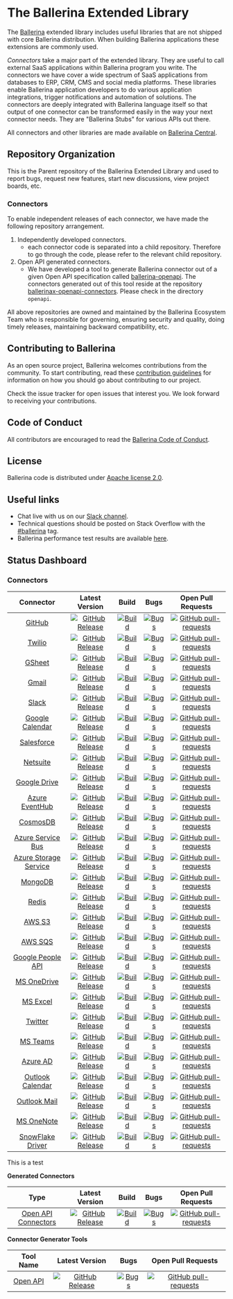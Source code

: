 # The Ballerina Extended Library

The [Ballerina](https://ballerina.io/) extended library includes useful libraries that are not shipped with core Ballerina 
distribution. When building Ballerina applications these extensions are commonly used. 

*Connectors* take a major part of the extended library. They are useful to call external SaaS applications within Ballerina 
program you write. The connectors we have cover a wide spectrum of SaaS applications from databases to ERP, CRM, CMS and social media platforms. These libraries enable Ballerina application developers to do various application integrations, trigger notifications and automation of solutions. The connectors are deeply integrated with Ballerina language itself so that output of one connector can be transformed easily in the way your next connector needs. They are "Ballerina Stubs" for various APIs out there. 

All connectors and other libraries are made available on [Ballerina Central](https://central.ballerina.io/). 

## Repository Organization

This is the Parent repository of the Ballerina Extended Library and used to report bugs, request new features, start new discussions, view project boards, etc. 

### Connectors
To enable independent releases of each connector, we have made the following repository arrangement. 

1. Independently developed connectors.
     - each connector code is separated into a child repository. Therefore to go through the code, please refer to the relevant child repository. 
2. Open API generated connectors. 
     - We have developed a tool to generate Ballerina connector out of a given Open API specification called [ballerina-openapi](https://github.com/ballerina-platform/ballerina-openapi). The connectors generated out of this tool reside at the repository [ballerinax-openapi-connectors](https://github.com/ballerina-platform/ballerinax-openapi-connectors). Please check in the directory `openapi`. 

All above repositories are owned and maintained by the Ballerina Ecosystem Team who is responsible for governing, ensuring security and quality, doing timely releases, maintaining backward compatibility, etc.

## Contributing to Ballerina

As an open source project, Ballerina welcomes contributions from the community. To start contributing, read these [contribution guidelines](https://github.com/ballerina-platform/ballerina-lang/blob/master/CONTRIBUTING.md) for information on how you should go about contributing to our project.

Check the issue tracker for open issues that interest you. We look forward to receiving your contributions.

## Code of Conduct

All contributors are encouraged to read the [Ballerina Code of Conduct](https://ballerina.io/code-of-conduct).

## License

Ballerina code is distributed under [Apache license 2.0](https://github.com/ballerina-platform/ballerina-lang/blob/master/LICENSE).

## Useful links

* Chat live with us on our [Slack channel](https://ballerina.io/community/slack/).
* Technical questions should be posted on Stack Overflow with the [#ballerina](https://stackoverflow.com/questions/tagged/ballerina) tag.
* Ballerina performance test results are available [here](performance/benchmarks/summary.md).

## Status Dashboard

### Connectors

|Connector| Latest Version | Build | Bugs | Open Pull Requests |
|:---:|:---:|:---:|:---:|:---:|
[GitHub](https://github.com/ballerina-platform/module-ballerinax-github) | [![GitHub Release](https://img.shields.io/github/release/ballerina-platform/module-ballerinax-github.svg?label=)](https://github.com/ballerina-platform/module-ballerinax-github/releases) | [![Build](https://github.com/ballerina-platform/module-ballerinax-github/actions/workflows/daily-build.yml/badge.svg)](https://github.com/ballerina-platform/module-ballerinax-github/actions/workflows/daily-build.yml) | [![Bugs](https://img.shields.io/github/issues-search/ballerina-platform/ballerina-extended-library?query=is%3Aopen+label%3AType%2FBug+label%3Amodule%2Fgithub&label=&color=yellow&logo=github)](https://github.com/ballerina-platform//ballerina-extended-library/issues?q=is%3Aopen+label%3AType%2FBug+label%3Amodule%2Fgithub) | [![GitHub pull-requests](https://img.shields.io/github/issues-pr/ballerina-platform/module-ballerinax-github.svg?label=)](https://github.com/ballerina-platform/module-ballerinax-github/pulls)
[Twilio](https://github.com/ballerina-platform/module-ballerinax-twilio) | [![GitHub Release](https://img.shields.io/github/release/ballerina-platform/module-ballerinax-twilio.svg?label=)](https://github.com/ballerina-platform/module-ballerinax-twilio/releases) | [![Build](https://github.com/ballerina-platform/module-ballerinax-twilio/actions/workflows/daily-build.yml/badge.svg)](https://github.com/ballerina-platform/module-ballerinax-twilio/actions/workflows/daily-build.yml) | [![Bugs](https://img.shields.io/github/issues-search/ballerina-platform/ballerina-extended-library?query=is%3Aopen+label%3AType%2FBug+label%3Amodule%2Ftwilio&label=&color=yellow&logo=github)](https://github.com/ballerina-platform/ballerina-extended-library/issues?q=is%3Aopen+label%3AType%2FBug+label%3Amodule%2Ftwilio) | [![GitHub pull-requests](https://img.shields.io/github/issues-pr/ballerina-platform/module-ballerinax-twilio.svg?label=)](https://github.com/ballerina-platform/module-ballerinax-twilio/pulls)
[GSheet](https://github.com/ballerina-platform/module-ballerinax-googleapis.sheets) | [![GitHub Release](https://img.shields.io/github/release/ballerina-platform/module-ballerinax-googleapis.sheets.svg?label=)](https://github.com/ballerina-platform/module-ballerinax-googleapis.sheets/releases) | [![Build](https://github.com/ballerina-platform/module-ballerinax-googleapis.sheets/actions/workflows/daily-build.yml/badge.svg)](https://github.com/ballerina-platform/module-ballerinax-googleapis.sheets/actions/workflows/daily-build.yml) | [![Bugs](https://img.shields.io/github/issues-search/ballerina-platform/ballerina-extended-library?query=is%3Aopen+label%3AType%2FBug+label%3Amodule%2Fgsheet&label=&color=yellow&logo=github)](https://github.com/ballerina-platform//ballerina-extended-library/issues?q=is%3Aopen+label%3AType%2FBug+label%3Amodule%2Fgsheet) | [![GitHub pull-requests](https://img.shields.io/github/issues-pr/ballerina-platform/module-ballerinax-googleapis.sheets.svg?label=)](https://github.com/ballerina-platform/module-ballerinax-googleapis.sheets/pulls)
[Gmail](https://github.com/ballerina-platform/module-ballerinax-googleapis.gmail) | [![GitHub Release](https://img.shields.io/github/release/ballerina-platform/module-ballerinax-googleapis.gmail.svg?label=)](https://github.com/ballerina-platform/module-ballerinax-googleapis.gmail/releases) | [![Build](https://github.com/ballerina-platform/module-ballerinax-googleapis.gmail/actions/workflows/daily-build.yml/badge.svg)](https://github.com/ballerina-platform/module-ballerinax-googleapis.gmail/actions/workflows/daily-build.yml) | [![Bugs](https://img.shields.io/github/issues-search/ballerina-platform/ballerina-extended-library?query=is%3Aopen+label%3AType%2FBug+label%3Amodule%2Fgmail&label=&color=yellow&logo=github)](https://github.com/ballerina-platform//ballerina-extended-library/issues?q=is%3Aopen+label%3AType%2FBug+label%3Amodule%2Fgmail) | [![GitHub pull-requests](https://img.shields.io/github/issues-pr/ballerina-platform/module-ballerinax-googleapis.gmail.svg?label=)](https://github.com/ballerina-platform/module-ballerinax-googleapis.gmail/pulls)
[Slack](https://github.com/ballerina-platform/module-ballerinax-slack) | [![GitHub Release](https://img.shields.io/github/release/ballerina-platform/module-ballerinax-slack.svg?label=)](https://github.com/ballerina-platform/module-ballerinax-slack/releases) | [![Build](https://github.com/ballerina-platform/module-ballerinax-slack/actions/workflows/daily-build.yml/badge.svg)](https://github.com/ballerina-platform/module-ballerinax-slack/actions/workflows/daily-build.yml) | [![Bugs](https://img.shields.io/github/issues-search/ballerina-platform/ballerina-extended-library?query=is%3Aopen+label%3AType%2FBug+label%3Amodule%2Fslack&label=&color=yellow&logo=github)](https://github.com/ballerina-platform//ballerina-extended-library/issues?q=is%3Aopen+label%3AType%2FBug+label%3Amodule%2Fslack) | [![GitHub pull-requests](https://img.shields.io/github/issues-pr/ballerina-platform/module-ballerinax-slack.svg?label=)](https://github.com/ballerina-platform/module-ballerinax-slack/pulls)
[Google Calendar](https://github.com/ballerina-platform/module-ballerinax-googleapis.calendar) | [![GitHub Release](https://img.shields.io/github/release/ballerina-platform/module-ballerinax-googleapis.calendar.svg?label=)](https://github.com/ballerina-platform/module-ballerinax-googleapis.calendar/releases) | [![Build](https://github.com/ballerina-platform/module-ballerinax-googleapis.calendar/actions/workflows/daily-build.yml/badge.svg)](https://github.com/ballerina-platform/module-ballerinax-googleapis.calendar/actions/workflows/daily-build.yml) | [![Bugs](https://img.shields.io/github/issues-search/ballerina-platform/ballerina-extended-library?query=is%3Aopen+label%3AType%2FBug+label%3Amodule%2Fgcalendar&label=&color=yellow&logo=github)](https://github.com/ballerina-platform//ballerina-extended-library/issues?q=is%3Aopen+label%3AType%2FBug+label%3Amodule%2Fgcalendar) | [![GitHub pull-requests](https://img.shields.io/github/issues-pr/ballerina-platform/module-ballerinax-googleapis.calendar.svg?label=)](https://github.com/ballerina-platform/module-ballerinax-googleapis.calendar/pulls)
[Salesforce](https://github.com/ballerina-platform/module-ballerinax-sfdc) | [![GitHub Release](https://img.shields.io/github/release/ballerina-platform/module-ballerinax-sfdc.svg?label=)](https://github.com/ballerina-platform/module-ballerinax-sfdc/releases) | [![Build](https://github.com/ballerina-platform/module-ballerinax-sfdc/actions/workflows/daily-build.yml/badge.svg)](https://github.com/ballerina-platform/module-ballerinax-sfdc/actions/workflows/daily-build.yml) | [![Bugs](https://img.shields.io/github/issues-search/ballerina-platform/ballerina-extended-library?query=is%3Aopen+label%3AType%2FBug+label%3Amodule%2Fsalesforce&label=&color=yellow&logo=github)](https://github.com/ballerina-platform//ballerina-extended-library/issues?q=is%3Aopen+label%3AType%2FBug+label%3Amodule%2Fsalesforce) | [![GitHub pull-requests](https://img.shields.io/github/issues-pr/ballerina-platform/module-ballerinax-sfdc.svg?label=)](https://github.com/ballerina-platform/module-ballerinax-sfdc/pulls)
[Netsuite](https://github.com/ballerina-platform/module-ballerinax-netsuite) | [![GitHub Release](https://img.shields.io/github/release/ballerina-platform/module-ballerinax-netsuite.svg?label=)](https://github.com/ballerina-platform/module-ballerinax-netsuite/releases) | [![Build](https://github.com/ballerina-platform/module-ballerinax-netsuite/actions/workflows/daily-build.yml/badge.svg)](https://github.com/ballerina-platform/module-ballerinax-netsuite/actions/workflows/daily-build.yml) | [![Bugs](https://img.shields.io/github/issues-search/ballerina-platform/ballerina-extended-library?query=is%3Aopen+label%3AType%2FBug+label%3Amodule%2Fnetsuite&label=&color=yellow&logo=github)](https://github.com/ballerina-platform//ballerina-extended-library/issues?q=is%3Aopen+label%3AType%2FBug+label%3Amodule%2Fnetsuite) | [![GitHub pull-requests](https://img.shields.io/github/issues-pr/ballerina-platform/module-ballerinax-netsuite.svg?label=)](https://github.com/ballerina-platform/module-ballerinax-netsuite/pulls)
[Google Drive](https://github.com/ballerina-platform/module-ballerinax-googleapis.drive) | [![GitHub Release](https://img.shields.io/github/release/ballerina-platform/module-ballerinax-googleapis.drive.svg?label=)](https://github.com/ballerina-platform/module-ballerinax-googleapis.drive/releases) | [![Build](https://github.com/ballerina-platform/module-ballerinax-googleapis.drive/actions/workflows/daily-build.yml/badge.svg)](https://github.com/ballerina-platform/module-ballerinax-googleapis.drive/actions/workflows/daily-build.yml) | [![Bugs](https://img.shields.io/github/issues-search/ballerina-platform/ballerina-extended-library?query=is%3Aopen+label%3AType%2FBug+label%3Amodule%2Fgdrive&label=&color=yellow&logo=github)](https://github.com/ballerina-platform//ballerina-extended-library/issues?q=is%3Aopen+label%3AType%2FBug+label%3Amodule%2Fgdrive) | [![GitHub pull-requests](https://img.shields.io/github/issues-pr/ballerina-platform/module-ballerinax-googleapis.drive.svg?label=)](https://github.com/ballerina-platform/module-ballerinax-googleapis.drive/pulls)
[Azure EventHub](https://github.com/ballerina-platform/module-ballerinax-azure.eventhub) | [![GitHub Release](https://img.shields.io/github/release/ballerina-platform/module-ballerinax-azure.eventhub.svg?label=)](https://github.com/ballerina-platform/module-ballerinax-azure.eventhub/releases) | [![Build](https://github.com/ballerina-platform/module-ballerinax-azure.eventhub/actions/workflows/daily-build.yml/badge.svg)](https://github.com/ballerina-platform/module-ballerinax-azure.eventhub/actions/workflows/daily-build.yml) | [![Bugs](https://img.shields.io/github/issues-search/ballerina-platform/ballerina-extended-library?query=is%3Aopen+label%3AType%2FBug+label%3Amodule%2Fazure-eventhub&label=&color=yellow&logo=github)](https://github.com/ballerina-platform//ballerina-extended-library/issues?q=is%3Aopen+label%3AType%2FBug+label%3Amodule%2Fazure-eventhub) | [![GitHub pull-requests](https://img.shields.io/github/issues-pr/ballerina-platform/module-ballerinax-azure.eventhub.svg?label=)](https://github.com/ballerina-platform/module-ballerinax-azure.eventhub/pulls)
[CosmosDB](https://github.com/ballerina-platform/module-ballerinax-azure-cosmosdb) | [![GitHub Release](https://img.shields.io/github/release/ballerina-platform/module-ballerinax-azure-cosmosdb.svg?label=)](https://github.com/ballerina-platform/module-ballerinax-azure-cosmosdb/releases) | [![Build](https://github.com/ballerina-platform/module-ballerinax-azure-cosmosdb/actions/workflows/daily-build.yml/badge.svg)](https://github.com/ballerina-platform/module-ballerinax-azure-cosmosdb/actions/workflows/daily-build.yml) | [![Bugs](https://img.shields.io/github/issues-search/ballerina-platform/ballerina-extended-library?query=is%3Aopen+label%3AType%2FBug+label%3Amodule%2Fcosmosdb&label=&color=yellow&logo=github)](https://github.com/ballerina-platform//ballerina-extended-library/issues?q=is%3Aopen+label%3AType%2FBug+label%3Amodule%2Fcosmosdb) | [![GitHub pull-requests](https://img.shields.io/github/issues-pr/ballerina-platform/module-ballerinax-azure-cosmosdb.svg?label=)](https://github.com/ballerina-platform/module-ballerinax-azure-cosmosdb/pulls)
[Azure Service Bus](https://github.com/ballerina-platform/module-ballerinax-azure-service-bus) | [![GitHub Release](https://img.shields.io/github/release/ballerina-platform/module-ballerinax-azure-service-bus.svg?label=)](https://github.com/ballerina-platform/module-ballerinax-azure-service-bus/releases) | [![Build](https://github.com/ballerina-platform/module-ballerinax-azure-service-bus/actions/workflows/daily-build.yml/badge.svg)](https://github.com/ballerina-platform/module-ballerinax-azure-service-bus/actions/workflows/daily-build.yml) | [![Bugs](https://img.shields.io/github/issues-search/ballerina-platform/ballerina-extended-library?query=is%3Aopen+label%3AType%2FBug+label%3Amodule%2Fazure-servicebus&label=&color=yellow&logo=github)](https://github.com/ballerina-platform//ballerina-extended-library/issues?q=is%3Aopen+label%3AType%2FBug+label%3Amodule%2Fazure-servicebus) | [![GitHub pull-requests](https://img.shields.io/github/issues-pr/ballerina-platform/module-ballerinax-azure-service-bus.svg?label=)](https://github.com/ballerina-platform/module-ballerinax-azure-service-bus/pulls)
[Azure Storage Service](https://github.com/ballerina-platform/module-ballerinax-azure-storage-service) | [![GitHub Release](https://img.shields.io/github/release/ballerina-platform/module-ballerinax-azure-storage-service.svg?label=)](https://github.com/ballerina-platform/module-ballerinax-azure-storage-service/releases) | [![Build](https://github.com/ballerina-platform/module-ballerinax-azure-storage-service/actions/workflows/daily-build.yml/badge.svg)](https://github.com/ballerina-platform/module-ballerinax-azure-storage-service/actions/workflows/daily-build.yml) | [![Bugs](https://img.shields.io/github/issues-search/ballerina-platform/ballerina-extended-library?query=is%3Aopen+label%3AType%2FBug+label%3Amodule%2Fazure-storageservice&label=&color=yellow&logo=github)](https://github.com/ballerina-platform//ballerina-extended-library/issues?q=is%3Aopen+label%3AType%2FBug+label%3Amodule%2Fazure-storageservice) | [![GitHub pull-requests](https://img.shields.io/github/issues-pr/ballerina-platform/module-ballerinax-azure-storage-service.svg?label=)](https://github.com/ballerina-platform/module-ballerinax-azure-storage-service/pulls)
[MongoDB](https://github.com/ballerina-platform/module-ballerinax-mongodb) | [![GitHub Release](https://img.shields.io/github/release/ballerina-platform/module-ballerinax-mongodb.svg?label=)](https://github.com/ballerina-platform/module-ballerinax-mongodb/releases) | [![Build](https://github.com/ballerina-platform/module-ballerinax-mongodb/actions/workflows/daily-build.yml/badge.svg)](https://github.com/ballerina-platform/module-ballerinax-mongodb/actions/workflows/daily-build.yml) | [![Bugs](https://img.shields.io/github/issues-search/ballerina-platform/ballerina-extended-library?query=is%3Aopen+label%3AType%2FBug+label%3Amodule%2Fmongodb&label=&color=yellow&logo=github)](https://github.com/ballerina-platform//ballerina-extended-library/issues?q=is%3Aopen+label%3AType%2FBug+label%3Amodule%2Fmongodb) | [![GitHub pull-requests](https://img.shields.io/github/issues-pr/ballerina-platform/module-ballerinax-mongodb.svg?label=)](https://github.com/ballerina-platform/module-ballerinax-mongodb/pulls)
[Redis](https://github.com/ballerina-platform/module-ballerinax-redis) | [![GitHub Release](https://img.shields.io/github/release/ballerina-platform/module-ballerinax-redis.svg?label=)](https://github.com/ballerina-platform/module-ballerinax-redis/releases) | [![Build](https://github.com/ballerina-platform/module-ballerinax-redis/actions/workflows/daily-build.yml/badge.svg)](https://github.com/ballerina-platform/module-ballerinax-redis/actions/workflows/daily-build.yml) | [![Bugs](https://img.shields.io/github/issues-search/ballerina-platform/ballerina-extended-library?query=is%3Aopen+label%3AType%2FBug+label%3Amodule%2Fredis&label=&color=yellow&logo=github)](https://github.com/ballerina-platform//ballerina-extended-library/issues?q=is%3Aopen+label%3AType%2FBug+label%3Amodule%2Fredis) | [![GitHub pull-requests](https://img.shields.io/github/issues-pr/ballerina-platform/module-ballerinax-redis.svg?label=)](https://github.com/ballerina-platform/module-ballerinax-redis/pulls)
[AWS S3](https://github.com/ballerina-platform/module-ballerinax-aws.s3) | [![GitHub Release](https://img.shields.io/github/release/ballerina-platform/module-ballerinax-aws.s3.svg?label=)](https://github.com/ballerina-platform/module-ballerinax-aws.s3/releases) | [![Build](https://github.com/ballerina-platform/module-ballerinax-aws.s3/actions/workflows/daily-build.yml/badge.svg)](https://github.com/ballerina-platform/module-ballerinax-aws.s3/actions/workflows/daily-build.yml) | [![Bugs](https://img.shields.io/github/issues-search/ballerina-platform/ballerina-extended-library?query=is%3Aopen+label%3AType%2FBug+label%3Amodule%2Faws-s3&label=&color=yellow&logo=github)](https://github.com/ballerina-platform//ballerina-extended-library/issues?q=is%3Aopen+label%3AType%2FBug+label%3Amodule%2Faws-s3) | [![GitHub pull-requests](https://img.shields.io/github/issues-pr/ballerina-platform/module-ballerinax-aws.s3.svg?label=)](https://github.com/ballerina-platform/module-ballerinax-aws.s3/pulls)
[AWS SQS](https://github.com/ballerina-platform/module-ballerinax-aws.sqs) | [![GitHub Release](https://img.shields.io/github/release/ballerina-platform/module-ballerinax-aws.sqs.svg?label=)](https://github.com/ballerina-platform/module-ballerinax-aws.sqs/releases) | [![Build](https://github.com/ballerina-platform/module-ballerinax-aws.sqs/actions/workflows/daily-build.yml/badge.svg)](https://github.com/ballerina-platform/module-ballerinax-aws.sqs/actions/workflows/daily-build.yml) | [![Bugs](https://img.shields.io/github/issues-search/ballerina-platform/ballerina-extended-library?query=is%3Aopen+label%3AType%2FBug+label%3Amodule%2Faws-sqs&label=&color=yellow&logo=github)](https://github.com/ballerina-platform//ballerina-extended-library/issues?q=is%3Aopen+label%3AType%2FBug+label%3Amodule%2Faws-sqs) | [![GitHub pull-requests](https://img.shields.io/github/issues-pr/ballerina-platform/module-ballerinax-aws.sqs.svg?label=)](https://github.com/ballerina-platform/module-ballerinax-aws.sqs/pulls)
[Google People API](https://github.com/ballerina-platform/module-ballerinax-googleapis.people) | [![GitHub Release](https://img.shields.io/github/release/ballerina-platform/module-ballerinax-googleapis.people.svg?label=)](https://github.com/ballerina-platform/module-ballerinax-googleapis.people/releases) | [![Build](https://github.com/ballerina-platform/module-ballerinax-googleapis.people/actions/workflows/daily-build.yml/badge.svg)](https://github.com/ballerina-platform/module-ballerinax-googleapis.people/actions/workflows/daily-build.yml) | [![Bugs](https://img.shields.io/github/issues-search/ballerina-platform/ballerina-extended-library?query=is%3Aopen+label%3AType%2FBug+label%3Amodule%2Fgoogle-peopleapi&label=&color=yellow&logo=github)](https://github.com/ballerina-platform//ballerina-extended-library/issues?q=is%3Aopen+label%3AType%2FBug+label%3Amodule%2Fgoogle-peopleapi) | [![GitHub pull-requests](https://img.shields.io/github/issues-pr/ballerina-platform/module-ballerinax-googleapis.people.svg?label=)](https://github.com/ballerina-platform/module-ballerinax-googleapis.people/pulls)
[MS OneDrive](https://github.com/ballerina-platform/module-ballerinax-microsoft.onedrive) | [![GitHub Release](https://img.shields.io/github/release/ballerina-platform/module-ballerinax-microsoft.onedrive.svg?label=)](https://github.com/ballerina-platform/module-ballerinax-microsoft.onedrive/releases) | [![Build](https://github.com/ballerina-platform/module-ballerinax-microsoft.onedrive/actions/workflows/daily-build.yml/badge.svg)](https://github.com/ballerina-platform/module-ballerinax-microsoft.onedrive/actions/workflows/daily-build.yml) | [![Bugs](https://img.shields.io/github/issues-search/ballerina-platform/ballerina-extended-library?query=is%3Aopen+label%3AType%2FBug+label%3Amodule%2Fmicrosoft-onedrive&label=&color=yellow&logo=github)](https://github.com/ballerina-platform//ballerina-extended-library/issues?q=is%3Aopen+label%3AType%2FBug+label%3Amodule%2Fmicrosoft-onedrive) | [![GitHub pull-requests](https://img.shields.io/github/issues-pr/ballerina-platform/module-ballerinax-microsoft.onedrive.svg?label=)](https://github.com/ballerina-platform/module-ballerinax-microsoft.onedrive/pulls)
[MS Excel](https://github.com/ballerina-platform/module-ballerinax-microsoft.sheets) | [![GitHub Release](https://img.shields.io/github/release/ballerina-platform/module-ballerinax-microsoft.sheets.svg?label=)](https://github.com/ballerina-platform/module-ballerinax-microsoft.sheets/releases) | [![Build](https://github.com/ballerina-platform/module-ballerinax-microsoft.sheets/actions/workflows/daily-build.yml/badge.svg)](https://github.com/ballerina-platform/module-ballerinax-microsoft.sheets/actions/workflows/daily-build.yml) | [![Bugs](https://img.shields.io/github/issues-search/ballerina-platform/ballerina-extended-library?query=is%3Aopen+label%3AType%2FBug+label%3Amodule%2Fmicrosoft-excel&label=&color=yellow&logo=github)](https://github.com/ballerina-platform//ballerina-extended-library/issues?q=is%3Aopen+label%3AType%2FBug+label%3Amodule%2Fmicrosoft-excel) | [![GitHub pull-requests](https://img.shields.io/github/issues-pr/ballerina-platform/module-ballerinax-microsoft.sheets.svg?label=)](https://github.com/ballerina-platform/module-ballerinax-microsoft.sheets/pulls)
[Twitter](https://github.com/ballerina-platform/module-ballerinax-twitter) | [![GitHub Release](https://img.shields.io/github/release/ballerina-platform/module-ballerinax-twitter.svg?label=)](https://github.com/ballerina-platform/module-ballerinax-twitter/releases) | [![Build](https://github.com/ballerina-platform/module-ballerinax-twitter/actions/workflows/daily-build.yml/badge.svg)](https://github.com/ballerina-platform/module-ballerinax-twitter/actions/workflows/daily-build.yml) | [![Bugs](https://img.shields.io/github/issues-search/ballerina-platform/ballerina-extended-library?query=is%3Aopen+label%3AType%2FBug+label%3Amodule%2Ftwitter&label=&color=yellow&logo=github)](https://github.com/ballerina-platform//ballerina-extended-library/issues?q=is%3Aopen+label%3AType%2FBug+label%3Amodule%2Ftwitter) | [![GitHub pull-requests](https://img.shields.io/github/issues-pr/ballerina-platform/module-ballerinax-twitter.svg?label=)](https://github.com/ballerina-platform/module-ballerinax-twitter/pulls)
[MS Teams](https://github.com/ballerina-platform/module-ballerinax-microsoft.teams) | [![GitHub Release](https://img.shields.io/github/release/ballerina-platform/module-ballerinax-microsoft.teams.svg?label=)](https://github.com/ballerina-platform/module-ballerinax-microsoft.teams/releases) | [![Build](https://github.com/ballerina-platform/module-ballerinax-microsoft.teams/actions/workflows/daily-build.yml/badge.svg)](https://github.com/ballerina-platform/module-ballerinax-microsoft.teams/actions/workflows/daily-build.yml) | [![Bugs](https://img.shields.io/github/issues-search/ballerina-platform/ballerina-extended-library?query=is%3Aopen+label%3AType%2FBug+label%3Amodule%2Fmicrosoft-teams&label=&color=yellow&logo=github)](https://github.com/ballerina-platform//ballerina-extended-library/issues?q=is%3Aopen+label%3AType%2FBug+label%3Amodule%2Fmicrosoft-teams) | [![GitHub pull-requests](https://img.shields.io/github/issues-pr/ballerina-platform/module-ballerinax-microsoft.teams.svg?label=)](https://github.com/ballerina-platform/module-ballerinax-microsoft.teams/pulls)
[Azure AD](https://github.com/ballerina-platform/module-ballerinax-azure.ad) | [![GitHub Release](https://img.shields.io/github/release/ballerina-platform/module-ballerinax-azure.ad.svg?label=)](https://github.com/ballerina-platform/module-ballerinax-azure.ad/releases) | [![Build](https://github.com/ballerina-platform/module-ballerinax-azure.ad/actions/workflows/daily-build.yml/badge.svg)](https://github.com/ballerina-platform/module-ballerinax-azure.ad/actions/workflows/daily-build.yml) | [![Bugs](https://img.shields.io/github/issues-search/ballerina-platform/ballerina-extended-library?query=is%3Aopen+label%3AType%2FBug+label%3Amodule%2Fazure-ad&label=&color=yellow&logo=github)](https://github.com/ballerina-platform//ballerina-extended-library/issues?q=is%3Aopen+label%3AType%2FBug+label%3Amodule%2Fazure-ad) | [![GitHub pull-requests](https://img.shields.io/github/issues-pr/ballerina-platform/module-ballerinax-azure.ad.svg?label=)](https://github.com/ballerina-platform/module-ballerinax-azure.ad/pulls)
[Outlook Calendar](https://github.com/ballerina-platform/module-ballerinax-microsoft.outlook.calendar) | [![GitHub Release](https://img.shields.io/github/release/ballerina-platform/module-ballerinax-microsoft.outlook.calendar.svg?label=)](https://github.com/ballerina-platform/module-ballerinax-microsoft.outlook.calendar/releases) | [![Build](https://github.com/ballerina-platform/module-ballerinax-microsoft.outlook.calendar/actions/workflows/daily-build.yml/badge.svg)](https://github.com/ballerina-platform/module-ballerinax-microsoft.outlook.calendar/actions/workflows/daily-build.yml) | [![Bugs](https://img.shields.io/github/issues-search/ballerina-platform/ballerina-extended-library?query=is%3Aopen+label%3AType%2FBug+label%3Amodule%2Foutlook-calendar&label=&color=yellow&logo=github)](https://github.com/ballerina-platform//ballerina-extended-library/issues?q=is%3Aopen+label%3AType%2FBug+label%3Amodule%2Foutlook-calendar) | [![GitHub pull-requests](https://img.shields.io/github/issues-pr/ballerina-platform/module-ballerinax-microsoft.outlook.calendar.svg?label=)](https://github.com/ballerina-platform/module-ballerinax-microsoft.outlook.calendar/pulls)
[Outlook Mail](https://github.com/ballerina-platform/module-ballerinax-microsoft.outlook.mail) | [![GitHub Release](https://img.shields.io/github/release/ballerina-platform/module-ballerinax-microsoft.outlook.mail.svg?label=)](https://github.com/ballerina-platform/module-ballerinax-microsoft.outlook.mail/releases) | [![Build](https://github.com/ballerina-platform/module-ballerinax-microsoft.outlook.mail/actions/workflows/daily-build.yml/badge.svg)](https://github.com/ballerina-platform/module-ballerinax-microsoft.outlook.mail/actions/workflows/daily-build.yml) | [![Bugs](https://img.shields.io/github/issues-search/ballerina-platform/ballerina-extended-library?query=is%3Aopen+label%3AType%2FBug+label%3Amodule%2Foutlook-mail&label=&color=yellow&logo=github)](https://github.com/ballerina-platform//ballerina-extended-library/issues?q=is%3Aopen+label%3AType%2FBug+label%3Amodule%2Foutlook-mail) | [![GitHub pull-requests](https://img.shields.io/github/issues-pr/ballerina-platform/module-ballerinax-microsoft.outlook.mail.svg?label=)](https://github.com/ballerina-platform/module-ballerinax-microsoft.outlook.mail/pulls)
[MS OneNote](https://github.com/ballerina-platform/module-ballerinax-microsoft.onenote) | [![GitHub Release](https://img.shields.io/github/release/ballerina-platform/module-ballerinax-microsoft.onenote.svg?label=)](https://github.com/ballerina-platform/module-ballerinax-microsoft.onenote/releases) | [![Build](https://github.com/ballerina-platform/module-ballerinax-microsoft.onenote/actions/workflows/daily-build.yml/badge.svg)](https://github.com/ballerina-platform/module-ballerinax-microsoft.onenote/actions/workflows/daily-build.yml) | [![Bugs](https://img.shields.io/github/issues-search/ballerina-platform/ballerina-extended-library?query=is%3Aopen+label%3AType%2FBug+label%3Amodule%2Fmicrosoft-onenote&label=&color=yellow&logo=github)](https://github.com/ballerina-platform//ballerina-extended-library/issues?q=is%3Aopen+label%3AType%2FBug+label%3Amodule%2Fmicrosoft-onenote) | [![GitHub pull-requests](https://img.shields.io/github/issues-pr/ballerina-platform/module-ballerinax-microsoft.onenote.svg?label=)](https://github.com/ballerina-platform/module-ballerinax-microsoft.onenote/pulls)
[SnowFlake Driver](https://github.com/ballerina-platform/module-ballerinax-snowflake.driver) | [![GitHub Release](https://img.shields.io/github/release/ballerina-platform/module-ballerinax-snowflake.driver.svg?label=)](https://github.com/ballerina-platform/module-ballerinax-snowflake.driver/releases) | [![Build](https://github.com/ballerina-platform/module-ballerinax-snowflake.driver/actions/workflows/daily-build.yml/badge.svg)](https://github.com/ballerina-platform/module-ballerinax-snowflake.driver/actions/workflows/daily-build.yml) | [![Bugs](https://img.shields.io/github/issues-search/ballerina-platform/ballerina-extended-library?query=is%3Aopen+label%3AType%2FBug+label%3Amodule%2Fsnowflake&label=&color=yellow&logo=github)](https://github.com/ballerina-platform//ballerina-extended-library/issues?q=is%3Aopen+label%3AType%2FBug+label%3Amodule%2Fsnowflake) | [![GitHub pull-requests](https://img.shields.io/github/issues-pr/ballerina-platform/module-ballerinax-snowflake.driver.svg?label=)](https://github.com/ballerina-platform/module-ballerinax-snowflake.driver/pulls)

This is a test


**Generated Connectors**

|Type| Latest Version | Build | Bugs | Open Pull Requests |
|:---:|:---:|:---:|:---:|:---:|
[Open API Connectors](https://github.com/ballerina-platform/ballerinax-openapi-connectors) | [![GitHub Release](https://img.shields.io/github/release/ballerina-platform/ballerinax-openapi-connectors.svg?label=)](https://github.com/ballerina-platform/ballerinax-openapi-connectors/releases) | [![Build](https://github.com/ballerina-platform/ballerinax-openapi-connectors/actions/workflows/daily-build.yml/badge.svg)](https://github.com/ballerina-platform/ballerinax-openapi-connectors/actions/workflows/daily-build.yml) | [![Bugs](https://img.shields.io/github/issues-search/ballerina-platform/ballerina-extended-library?query=is%3Aopen+label%3AType%2FBug+label%3Aconnectors%2Fopenapi&label=&color=yellow&logo=github)](https://github.com/ballerina-platform//ballerina-extended-library/issues?q=is%3Aopen+label%3AType%2FBug+label%3Aconnectors%2Fopenapi) | [![GitHub pull-requests](https://img.shields.io/github/issues-pr/ballerina-platform/ballerinax-openapi-connectors.svg?label=)](https://github.com/ballerina-platform/ballerinax-openapi-connectors/pulls)

**Connector Generator Tools**

|Tool Name| Latest Version | Bugs | Open Pull Requests |
|:---:|:---:|:---:|:---:|
[Open API](https://github.com/ballerina-platform/ballerina-openapi) | [![GitHub Release](https://img.shields.io/github/release/ballerina-platform/ballerina-openapi.svg?label=)](https://github.com/ballerina-platform/ballerina-openapi/releases)| [![Bugs](https://img.shields.io/github/issues-search/ballerina-platform/ballerina-extended-library?query=is%3Aopen+label%3AType%2FBug+label%3Atools%2Fopenapi&label=&color=yellow&logo=github)](https://github.com/ballerina-platform//ballerina-extended-library/issues?q=is%3Aopen+label%3AType%2FBug+label%3Atools%2Fopenapi) | [![GitHub pull-requests](https://img.shields.io/github/issues-pr/ballerina-platform/ballerina-openapi.svg?label=)](https://github.com/ballerina-platform/ballerina-openapi/pulls)